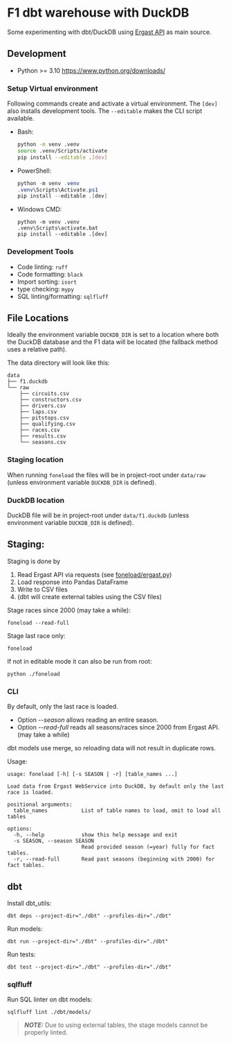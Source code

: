# F1 dbt warehouse with DuckDB

Some experimenting with dbt/DuckDB using [Ergast API](http://ergast.com/mrd/) as
main source.

## Development

* Python >= 3.10 https://www.python.org/downloads/

### Setup Virtual environment

Following commands create and activate a virtual environment.
The `[dev]` also installs development tools.
The `--editable` makes the CLI script available.

* Bash:
    ```bash
    python -m venv .venv
    source .venv/Scripts/activate
    pip install --editable .[dev]
    ```
* PowerShell:
    ```powershell
    python -m venv .venv
    .venv\Scripts\Activate.ps1
    pip install --editable .[dev]
    ```
* Windows CMD:
    ```
    python -m venv .venv
    .venv\Scripts\activate.bat
    pip install --editable .[dev]
    ```

### Development Tools

* Code linting: `ruff`
* Code formatting: `black`
* Import sorting: `isort`
* type checking: `mypy`
* SQL linting/formatting: `sqlfluff`


## File Locations

Ideally the environment variable `DUCKDB_DIR` is set to a location where both the
DuckDB database and the F1 data will be located (the fallback method uses a relative
path).

The data directory will look like this:
```
data
├── f1.duckdb
└── raw
    ├── circuits.csv
    ├── constructors.csv
    ├── drivers.csv
    ├── laps.csv
    ├── pitstops.csv
    ├── qualifying.csv
    ├── races.csv
    ├── results.csv
    └── seasons.csv
```

### Staging location

When running `foneload` the files will be in project-root under `data/raw`
(unless environment variable `DUCKDB_DIR` is defined).

### DuckDB location

DuckDB file will be in project-root under `data/f1.duckdb`
(unless environment variable `DUCKDB_DIR` is defined).


## Staging:

Staging is done by
1. Read Ergast API via requests (see [foneload/ergast.py](foneload/ergast.py))
1. Load response into Pandas DataFrame
1. Write to CSV files
1. (dbt will create external tables using the CSV files)

Stage races since 2000 (may take a while):
```
foneload --read-full
```

Stage last race only:
```
foneload
```

If not in editable mode it can also be run from root:
```
python ./foneload
```

### CLI

By default, only the last race is loaded.
* Option _--season_ allows reading an entire season.
* Option _--read-full_ reads all seasons/races since 2000 from Ergast API. (may take a while)

dbt models use merge, so reloading data will not result in duplicate rows. 

Usage:
```
usage: foneload [-h] [-s SEASON | -r] [table_names ...]

Load data from Ergast WebService into DuckDB, by default only the last race is loaded.

positional arguments:
  table_names           List of table names to load, omit to load all tables

options:
  -h, --help            show this help message and exit
  -s SEASON, --season SEASON
                        Read provided season (=year) fully for fact tables.
  -r, --read-full       Read past seasons (beginning with 2000) for fact tables.
```


## dbt

Install dbt_utils:
```
dbt deps --project-dir="./dbt" --profiles-dir="./dbt"
```

Run models:
```
dbt run --project-dir="./dbt" --profiles-dir="./dbt"
```

Run tests:
```
dbt test --project-dir="./dbt" --profiles-dir="./dbt"
```

### sqlfluff

Run SQL linter on dbt models:
```
sqlfluff lint ./dbt/models/
```

> **_NOTE:_** Due to using external tables, the stage models cannot be properly linted.
